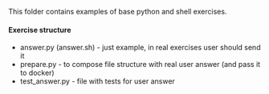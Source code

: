This folder contains examples of base python and shell exercises.

#### Exercise structure

* answer.py (answer.sh) - just example, in real exercises user should send it
* prepare.py - to compose file structure with real user answer (and pass it to docker)
* test_answer.py - file with tests for user answer
